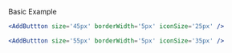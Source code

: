 Basic Example

```jsx
<AddButtton size='45px' borderWidth='5px' iconSize='25px' />
```

```jsx
<AddButtton size='55px' borderWidth='5px' iconSize='35px' />
```
